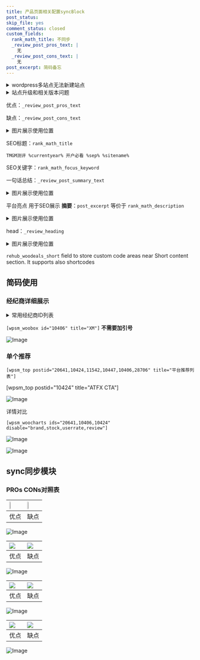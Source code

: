 ```yaml
---
title: 产品页面相关配置syncBlock
post_status: 
skip_file: yes
comment_status: closed
custom_fields:
  rank_math_title: 不同步
  _review_post_pros_text: |
    无
  _review_post_cons_text: |
    无
post_excerpt: 简码备忘
---
```

<details><summary>wordpress多站点无法新建站点</summary>

<li>和报错需要清理cookies一样的原因</li>
<li>wp-config.php里面<code>define( 'SUBDOMAIN_INSTALL', false );//子域名安装</code></li>
<li>新建子站点是用<code>define( 'SUBDOMAIN_INSTALL', true);//子域名安装</code> 完成以后，改成<code>false</code></li>
</details>

<details><summary>站点升级和相关版本问题</summary>

<p>wordpress：5.9.9
woocommerce：7.5.1
出现问题的地方：主题选项里面>><strong>Product layout >>compact style</strong></p>
<p>如何出现没有用过的字段 导致无法保存。先导出配置 然后进行修改，后面再次恢复即可。</p>
<p>出现部分字段无法显示时，需要返回默认布局后，对产品进行保存就好了。</p>
<p></p>
</details>

优点：`_review_post_pros_text`

缺点：`_review_post_cons_text`

<details><summary>图片展示使用位置</summary>

<img src="https://prod-files-secure.s3.us-west-2.amazonaws.com/39ed1227-6d7d-4570-be36-9ccd4a2c4241/f51d3d83-55d4-4bdf-9604-f37ec77ab556/Untitled.png?X-Amz-Algorithm=AWS4-HMAC-SHA256&X-Amz-Content-Sha256=UNSIGNED-PAYLOAD&X-Amz-Credential=ASIAZI2LB4663FX6JHMV%2F20250326%2Fus-west-2%2Fs3%2Faws4_request&X-Amz-Date=20250326T165527Z&X-Amz-Expires=3600&X-Amz-Security-Token=IQoJb3JpZ2luX2VjEMn%2F%2F%2F%2F%2F%2F%2F%2F%2F%2FwEaCXVzLXdlc3QtMiJGMEQCIE%2BqDk%2BZQK1LkmRMK4lt8Dj7LeQnvHhbXjGvBUfa8yP1AiBs7SLIjqpkysZzcVnfHGgb13gAMINWaxL2gN2FCszhrir%2FAwgyEAAaDDYzNzQyMzE4MzgwNSIMJeUPC9Wj%2F5ZToQuTKtwDrNqSSG9rXJ2E9vwhuRPQjrVHnLl4BYEXxjPK1SYUYNBfNIOQpATMCQuqJIrCH9eTo9zs6%2BdquptPgexWTE%2BdeC7Mp%2BHYEsSIHuupsk1jzzdtpaw3id3NNWP27gfElCigppaH2MFzpobyPRx%2BvMQNxXVzZ0gfkLmFOaw96yProrvZpZ4Mm7oUO8VEFElwhgx3rnEhT2ydK2aj7sYg0cm%2BLBnH6oH7gX%2F0xY8qv0XMqcDDfr4DNCfUZUrwXTysjPTFP4ZIEIORQ3edUA4HMm8nzRTyZhIvIUO6yDeB8py5CscRegp6tnTwp4s7%2FK%2Fnb7HWi5Xyaj6gdAFDFBCS%2BvhPHESxlDcknDUkC4ZIugXsJ7h%2FjLZjGzE5t%2Fb4j2JkuwJYbMbtC%2BjwfsKN3xQ6YZvx8vLm8I8kE34xKcP0GvsQcTjebeXzSrRdHtWjo6zYDDNOyBBX39nNxl%2Bq22X7XhMZuHyzNNctdngU7BDKqx8sXW%2BQCoZs2FHZWkH4KXI9lhR2%2BlvjH2YZNgUN00jzG6Nz9ZYaAnCV%2F0QG4lRG4E5FISCEjm5cl8C67ZY7UJTxNkFPshHKO7ymEQm7Gg8LO%2B4bTw1tN9heNh0lf1tIckwlSxAWd4IIE7tBaCtHLo8witaQvwY6pgGJzpN27vTz047tf8N0GTq94ox%2FghJxtsRtBxOk4ftTT1pYZXYbGgtpK9K8YBZFJ8dka%2FqwxTZbLZOXiGK5RgvxQr%2F%2FMTXxwTrI1%2FrCzibCx7J8%2BwwO7jm76Z8slu7nF1mdrHV4mL9HAiTMtvqA1wXSKKDTwyQTjt1yof3dBfyDk3b9r3851UmlJgxJcspCRxc0lmJ36ol4Kv%2FNyNJvxo5qeJYFx7F5&X-Amz-Signature=979d015e5657328d703962c1ab00a05c03be3a9ad5e95c3127da02e67b12ef3b&X-Amz-SignedHeaders=host&x-id=GetObject" alt="Image">
</details>

SEO标题：`rank_math_title`

`TMGM测评 %currentyear% 开户必看 %sep% %sitename%`

SEO关键字：`rank_math_focus_keyword`

一句话总结：`_review_post_summary_text`

<details><summary>图片展示使用位置</summary>

<img src="https://prod-files-secure.s3.us-west-2.amazonaws.com/39ed1227-6d7d-4570-be36-9ccd4a2c4241/4b96a922-296c-4f4e-8630-d1c870cbce01/Untitled.png?X-Amz-Algorithm=AWS4-HMAC-SHA256&X-Amz-Content-Sha256=UNSIGNED-PAYLOAD&X-Amz-Credential=ASIAZI2LB46624SK7RAJ%2F20250326%2Fus-west-2%2Fs3%2Faws4_request&X-Amz-Date=20250326T165528Z&X-Amz-Expires=3600&X-Amz-Security-Token=IQoJb3JpZ2luX2VjEMn%2F%2F%2F%2F%2F%2F%2F%2F%2F%2FwEaCXVzLXdlc3QtMiJHMEUCIQCGjI9kYTK01GUvGdOn8eeDfdxrukTBoamqJ%2FBpr3VykgIgf2oT5QW8EuqYSsiamhBIG0LDlVOHBvGu%2BV4I4xPvJHwq%2FwMIMhAAGgw2Mzc0MjMxODM4MDUiDBRlLN5tQQZU2md%2FBCrcA9NIIfQyf%2FUaLmxHB84MlUQwabWZTckTIlBqcIdlXP6WcbThSqEiq9OgYerepyVz9ak7cmKA2hylciahNfGMqZHHpR8nHyHKiz7Rbj1rlaTAQJvXDLIWjAJFy1U1InyIKZWVZCQ9vD5Dga%2F4iKVei3Yx1wrfnJHyHJazdNgQyWY4UHiE8hbwyXZssPBaCkGd8wPYfKmwJiDaZcqjNjhXXeHzhBszW1ciCpdAqU3L6Y04Mi4taSfTCXVS16kwDlLaUvGc%2BGU7%2B7dyX4%2FS2QfaxrkdKVAJYy6WXhO09N246wOAoaGKgYhLo5KV3vI%2BGXv5zbk9q5HPkacKLYyqS5TIW9R7Ch%2FQmKHB0s644x5mENIXToyefQJQ0uPcBldjQ8m%2F9FhLxt06viFm4KSXg0FQnhKyKWXK3b%2FYobqUnUO9UkZnSn%2BV93YhvK5spdH3wHH997JZGPHs5FExibJqtl7uMgX63LAyHrIfmWBTOAsm3%2F55pxy2oRBSx8fgwtJw5l2tyezFO3K1VuxxQyz6ea3rLyG1%2BlfQhy%2FHYzd%2B3%2FYk6aAkH87GsIIGZNKeJ168Io%2BEQGXGQqL%2BUX%2BIvrjLc%2FOdFU6INL68Fkv%2BJqjX6%2FgQc8r6fEFVBYFvSgQPsUjzMJ%2FWkL8GOqUBkh6qFlkftpNLV4W%2FVWuXv1kDz3hdfDxEFdWqMk8keaHNgxUa3f%2BGHGRPZRjxhuZEd7pOtGku3WX0aSxnTipSYvObYk0Aiq9EkAm1WFrmjKHverYw8gC4%2Be5MF3bcSP4768f9SaK8F1epS%2BbCpIKJZ96zTfog8xcXMkaLywaCZrMhcKS7I%2BW47rjfYAJZNGDC3w3tULbkxo8oxFBr5zR1zZ7iGQ7r&X-Amz-Signature=f6e604d394f749fec53e49140b02be6d94effd30fa1eace2cd956f6f11021430&X-Amz-SignedHeaders=host&x-id=GetObject" alt="Image">
</details>

平台亮点 用于SEO展示 **摘要**：`post_excerpt`  等价于 `rank_math_description`

<details><summary>图片展示使用位置</summary>

<img src="https://prod-files-secure.s3.us-west-2.amazonaws.com/39ed1227-6d7d-4570-be36-9ccd4a2c4241/1ee11f63-b60a-4dfe-a7a7-d58ff23b5d88/Untitled.png?X-Amz-Algorithm=AWS4-HMAC-SHA256&X-Amz-Content-Sha256=UNSIGNED-PAYLOAD&X-Amz-Credential=ASIAZI2LB4663G6OHCWZ%2F20250326%2Fus-west-2%2Fs3%2Faws4_request&X-Amz-Date=20250326T165528Z&X-Amz-Expires=3600&X-Amz-Security-Token=IQoJb3JpZ2luX2VjEMn%2F%2F%2F%2F%2F%2F%2F%2F%2F%2FwEaCXVzLXdlc3QtMiJGMEQCIEGy1BHjNVluhLEAwHnZ3VGX19u%2FOgndnqBuYzls%2F%2FzBAiAeyR8IMURT7vNz3gvMriF7Fo3n5BbUAbFSfD2J79jviCr%2FAwgyEAAaDDYzNzQyMzE4MzgwNSIMfrMrwDF2ZkSOgxZTKtwD8jvIyQBCGNRXyds8DC6pe59Zgy488JPo9GmKXUSvZc0Fu7QpXlki%2BpHvyZrRAjfSynnUDpzys9GvR4auw6rsOGTCjPZ0nbCMjDGw0LnS9iNwrEfMxfbq3Buy9yiV1WROZJu3jKSb4u%2FKs4H57pA2g6umjHTCpZ9q5vZhCMcOTdJw2bYrtzi2hIXaeUQb3%2BImD1582DEqtBI7ep8TdJqkzhsGR3pVfLVtISV4FnY2hVvXaZCZ66KDvTLwS9SifyQEZaF6pyyclKE7CUZm11CdZnMKib8kO%2BTh50ID8okz27Y%2BZT%2BdEIocmmU1kUJDSkCDPmitzlYbLQN8S7rBWa3YLFFNrcr13MCM4zs6jkTAQuWQYroB%2BNtn0rQDniTVpZzJCTj78KdwzL%2F7m6QC5L%2FOVQNIbIv7UantrQOfVZ678s3eu%2FOioSc3gG6wjlHqqv5op159exHBT%2FTdeYwOYu9bS8SZblMeeXgUzg2yYY4%2B1iHeHwCZwhtZqup%2Fh3QFShp29lKsIZSpni2Rao5jFINYlK7CTAn10mD8OQMTd%2FPTB57lhliDnwT%2FrlMgZgt07MVXyFM5ctkxoPCNTX2E9Pj7mDqHpTdYzS34DP34DqSvYdityoK2n9LCKpB5Eqow4daQvwY6pgG5LGKnCIoss1HgcQKfYJGNA6zwciBBjS1SOoaFzPAONBBgSznV318Yku7E7wOmqGKjnhaBeZrYph2W5G98dCPwEJIkrvx8Ow7HKA2avD59hYeNbIlTKNmce0oQ2RL7XEJZvQCSNj5Tjx1OV05SPz6pxKMeShUS1n8%2BNZfRJtCAev7IPc9h%2Bl5vI%2FZx4%2Fe%2B2NcWj9vuaFS%2FlbiDpl4ezxC0Rb6QLKWo&X-Amz-Signature=d26e58be51e476841bb15fa589f6f9d79d40a8c637ef8d6a7e37bea9c76d5c26&X-Amz-SignedHeaders=host&x-id=GetObject" alt="Image">
<img src="https://prod-files-secure.s3.us-west-2.amazonaws.com/39ed1227-6d7d-4570-be36-9ccd4a2c4241/ad4118b5-78d8-4fbe-801e-3b29b5d99c01/Untitled.png?X-Amz-Algorithm=AWS4-HMAC-SHA256&X-Amz-Content-Sha256=UNSIGNED-PAYLOAD&X-Amz-Credential=ASIAZI2LB4663G6OHCWZ%2F20250326%2Fus-west-2%2Fs3%2Faws4_request&X-Amz-Date=20250326T165528Z&X-Amz-Expires=3600&X-Amz-Security-Token=IQoJb3JpZ2luX2VjEMn%2F%2F%2F%2F%2F%2F%2F%2F%2F%2FwEaCXVzLXdlc3QtMiJGMEQCIEGy1BHjNVluhLEAwHnZ3VGX19u%2FOgndnqBuYzls%2F%2FzBAiAeyR8IMURT7vNz3gvMriF7Fo3n5BbUAbFSfD2J79jviCr%2FAwgyEAAaDDYzNzQyMzE4MzgwNSIMfrMrwDF2ZkSOgxZTKtwD8jvIyQBCGNRXyds8DC6pe59Zgy488JPo9GmKXUSvZc0Fu7QpXlki%2BpHvyZrRAjfSynnUDpzys9GvR4auw6rsOGTCjPZ0nbCMjDGw0LnS9iNwrEfMxfbq3Buy9yiV1WROZJu3jKSb4u%2FKs4H57pA2g6umjHTCpZ9q5vZhCMcOTdJw2bYrtzi2hIXaeUQb3%2BImD1582DEqtBI7ep8TdJqkzhsGR3pVfLVtISV4FnY2hVvXaZCZ66KDvTLwS9SifyQEZaF6pyyclKE7CUZm11CdZnMKib8kO%2BTh50ID8okz27Y%2BZT%2BdEIocmmU1kUJDSkCDPmitzlYbLQN8S7rBWa3YLFFNrcr13MCM4zs6jkTAQuWQYroB%2BNtn0rQDniTVpZzJCTj78KdwzL%2F7m6QC5L%2FOVQNIbIv7UantrQOfVZ678s3eu%2FOioSc3gG6wjlHqqv5op159exHBT%2FTdeYwOYu9bS8SZblMeeXgUzg2yYY4%2B1iHeHwCZwhtZqup%2Fh3QFShp29lKsIZSpni2Rao5jFINYlK7CTAn10mD8OQMTd%2FPTB57lhliDnwT%2FrlMgZgt07MVXyFM5ctkxoPCNTX2E9Pj7mDqHpTdYzS34DP34DqSvYdityoK2n9LCKpB5Eqow4daQvwY6pgG5LGKnCIoss1HgcQKfYJGNA6zwciBBjS1SOoaFzPAONBBgSznV318Yku7E7wOmqGKjnhaBeZrYph2W5G98dCPwEJIkrvx8Ow7HKA2avD59hYeNbIlTKNmce0oQ2RL7XEJZvQCSNj5Tjx1OV05SPz6pxKMeShUS1n8%2BNZfRJtCAev7IPc9h%2Bl5vI%2FZx4%2Fe%2B2NcWj9vuaFS%2FlbiDpl4ezxC0Rb6QLKWo&X-Amz-Signature=af3a2853de7391874e0d5fb73e31ba41723274758512f8460687ae85b9d5d38c&X-Amz-SignedHeaders=host&x-id=GetObject" alt="Image">
<img src="https://prod-files-secure.s3.us-west-2.amazonaws.com/39ed1227-6d7d-4570-be36-9ccd4a2c4241/a38cf7c9-a79c-4b64-9e94-13589fe0758b/Untitled.png?X-Amz-Algorithm=AWS4-HMAC-SHA256&X-Amz-Content-Sha256=UNSIGNED-PAYLOAD&X-Amz-Credential=ASIAZI2LB4663G6OHCWZ%2F20250326%2Fus-west-2%2Fs3%2Faws4_request&X-Amz-Date=20250326T165528Z&X-Amz-Expires=3600&X-Amz-Security-Token=IQoJb3JpZ2luX2VjEMn%2F%2F%2F%2F%2F%2F%2F%2F%2F%2FwEaCXVzLXdlc3QtMiJGMEQCIEGy1BHjNVluhLEAwHnZ3VGX19u%2FOgndnqBuYzls%2F%2FzBAiAeyR8IMURT7vNz3gvMriF7Fo3n5BbUAbFSfD2J79jviCr%2FAwgyEAAaDDYzNzQyMzE4MzgwNSIMfrMrwDF2ZkSOgxZTKtwD8jvIyQBCGNRXyds8DC6pe59Zgy488JPo9GmKXUSvZc0Fu7QpXlki%2BpHvyZrRAjfSynnUDpzys9GvR4auw6rsOGTCjPZ0nbCMjDGw0LnS9iNwrEfMxfbq3Buy9yiV1WROZJu3jKSb4u%2FKs4H57pA2g6umjHTCpZ9q5vZhCMcOTdJw2bYrtzi2hIXaeUQb3%2BImD1582DEqtBI7ep8TdJqkzhsGR3pVfLVtISV4FnY2hVvXaZCZ66KDvTLwS9SifyQEZaF6pyyclKE7CUZm11CdZnMKib8kO%2BTh50ID8okz27Y%2BZT%2BdEIocmmU1kUJDSkCDPmitzlYbLQN8S7rBWa3YLFFNrcr13MCM4zs6jkTAQuWQYroB%2BNtn0rQDniTVpZzJCTj78KdwzL%2F7m6QC5L%2FOVQNIbIv7UantrQOfVZ678s3eu%2FOioSc3gG6wjlHqqv5op159exHBT%2FTdeYwOYu9bS8SZblMeeXgUzg2yYY4%2B1iHeHwCZwhtZqup%2Fh3QFShp29lKsIZSpni2Rao5jFINYlK7CTAn10mD8OQMTd%2FPTB57lhliDnwT%2FrlMgZgt07MVXyFM5ctkxoPCNTX2E9Pj7mDqHpTdYzS34DP34DqSvYdityoK2n9LCKpB5Eqow4daQvwY6pgG5LGKnCIoss1HgcQKfYJGNA6zwciBBjS1SOoaFzPAONBBgSznV318Yku7E7wOmqGKjnhaBeZrYph2W5G98dCPwEJIkrvx8Ow7HKA2avD59hYeNbIlTKNmce0oQ2RL7XEJZvQCSNj5Tjx1OV05SPz6pxKMeShUS1n8%2BNZfRJtCAev7IPc9h%2Bl5vI%2FZx4%2Fe%2B2NcWj9vuaFS%2FlbiDpl4ezxC0Rb6QLKWo&X-Amz-Signature=949bd54d7ae424596710b85beb8d9c97d569181e34bd24597873edfdb41390c5&X-Amz-SignedHeaders=host&x-id=GetObject" alt="Image">
<img src="https://prod-files-secure.s3.us-west-2.amazonaws.com/39ed1227-6d7d-4570-be36-9ccd4a2c4241/7da6fc1e-d2ac-42ae-8c75-cb5749aa18f6/Untitled.png?X-Amz-Algorithm=AWS4-HMAC-SHA256&X-Amz-Content-Sha256=UNSIGNED-PAYLOAD&X-Amz-Credential=ASIAZI2LB4663G6OHCWZ%2F20250326%2Fus-west-2%2Fs3%2Faws4_request&X-Amz-Date=20250326T165528Z&X-Amz-Expires=3600&X-Amz-Security-Token=IQoJb3JpZ2luX2VjEMn%2F%2F%2F%2F%2F%2F%2F%2F%2F%2FwEaCXVzLXdlc3QtMiJGMEQCIEGy1BHjNVluhLEAwHnZ3VGX19u%2FOgndnqBuYzls%2F%2FzBAiAeyR8IMURT7vNz3gvMriF7Fo3n5BbUAbFSfD2J79jviCr%2FAwgyEAAaDDYzNzQyMzE4MzgwNSIMfrMrwDF2ZkSOgxZTKtwD8jvIyQBCGNRXyds8DC6pe59Zgy488JPo9GmKXUSvZc0Fu7QpXlki%2BpHvyZrRAjfSynnUDpzys9GvR4auw6rsOGTCjPZ0nbCMjDGw0LnS9iNwrEfMxfbq3Buy9yiV1WROZJu3jKSb4u%2FKs4H57pA2g6umjHTCpZ9q5vZhCMcOTdJw2bYrtzi2hIXaeUQb3%2BImD1582DEqtBI7ep8TdJqkzhsGR3pVfLVtISV4FnY2hVvXaZCZ66KDvTLwS9SifyQEZaF6pyyclKE7CUZm11CdZnMKib8kO%2BTh50ID8okz27Y%2BZT%2BdEIocmmU1kUJDSkCDPmitzlYbLQN8S7rBWa3YLFFNrcr13MCM4zs6jkTAQuWQYroB%2BNtn0rQDniTVpZzJCTj78KdwzL%2F7m6QC5L%2FOVQNIbIv7UantrQOfVZ678s3eu%2FOioSc3gG6wjlHqqv5op159exHBT%2FTdeYwOYu9bS8SZblMeeXgUzg2yYY4%2B1iHeHwCZwhtZqup%2Fh3QFShp29lKsIZSpni2Rao5jFINYlK7CTAn10mD8OQMTd%2FPTB57lhliDnwT%2FrlMgZgt07MVXyFM5ctkxoPCNTX2E9Pj7mDqHpTdYzS34DP34DqSvYdityoK2n9LCKpB5Eqow4daQvwY6pgG5LGKnCIoss1HgcQKfYJGNA6zwciBBjS1SOoaFzPAONBBgSznV318Yku7E7wOmqGKjnhaBeZrYph2W5G98dCPwEJIkrvx8Ow7HKA2avD59hYeNbIlTKNmce0oQ2RL7XEJZvQCSNj5Tjx1OV05SPz6pxKMeShUS1n8%2BNZfRJtCAev7IPc9h%2Bl5vI%2FZx4%2Fe%2B2NcWj9vuaFS%2FlbiDpl4ezxC0Rb6QLKWo&X-Amz-Signature=d9d1034a86a1df6bd3539927d9ba7994344acbae5be742fec72cef1b4fbb87ae&X-Amz-SignedHeaders=host&x-id=GetObject" alt="Image">
<img src="https://prod-files-secure.s3.us-west-2.amazonaws.com/39ed1227-6d7d-4570-be36-9ccd4a2c4241/7e97f40a-eaee-47f5-b2f9-475f96808fa7/Untitled.png?X-Amz-Algorithm=AWS4-HMAC-SHA256&X-Amz-Content-Sha256=UNSIGNED-PAYLOAD&X-Amz-Credential=ASIAZI2LB4663G6OHCWZ%2F20250326%2Fus-west-2%2Fs3%2Faws4_request&X-Amz-Date=20250326T165528Z&X-Amz-Expires=3600&X-Amz-Security-Token=IQoJb3JpZ2luX2VjEMn%2F%2F%2F%2F%2F%2F%2F%2F%2F%2FwEaCXVzLXdlc3QtMiJGMEQCIEGy1BHjNVluhLEAwHnZ3VGX19u%2FOgndnqBuYzls%2F%2FzBAiAeyR8IMURT7vNz3gvMriF7Fo3n5BbUAbFSfD2J79jviCr%2FAwgyEAAaDDYzNzQyMzE4MzgwNSIMfrMrwDF2ZkSOgxZTKtwD8jvIyQBCGNRXyds8DC6pe59Zgy488JPo9GmKXUSvZc0Fu7QpXlki%2BpHvyZrRAjfSynnUDpzys9GvR4auw6rsOGTCjPZ0nbCMjDGw0LnS9iNwrEfMxfbq3Buy9yiV1WROZJu3jKSb4u%2FKs4H57pA2g6umjHTCpZ9q5vZhCMcOTdJw2bYrtzi2hIXaeUQb3%2BImD1582DEqtBI7ep8TdJqkzhsGR3pVfLVtISV4FnY2hVvXaZCZ66KDvTLwS9SifyQEZaF6pyyclKE7CUZm11CdZnMKib8kO%2BTh50ID8okz27Y%2BZT%2BdEIocmmU1kUJDSkCDPmitzlYbLQN8S7rBWa3YLFFNrcr13MCM4zs6jkTAQuWQYroB%2BNtn0rQDniTVpZzJCTj78KdwzL%2F7m6QC5L%2FOVQNIbIv7UantrQOfVZ678s3eu%2FOioSc3gG6wjlHqqv5op159exHBT%2FTdeYwOYu9bS8SZblMeeXgUzg2yYY4%2B1iHeHwCZwhtZqup%2Fh3QFShp29lKsIZSpni2Rao5jFINYlK7CTAn10mD8OQMTd%2FPTB57lhliDnwT%2FrlMgZgt07MVXyFM5ctkxoPCNTX2E9Pj7mDqHpTdYzS34DP34DqSvYdityoK2n9LCKpB5Eqow4daQvwY6pgG5LGKnCIoss1HgcQKfYJGNA6zwciBBjS1SOoaFzPAONBBgSznV318Yku7E7wOmqGKjnhaBeZrYph2W5G98dCPwEJIkrvx8Ow7HKA2avD59hYeNbIlTKNmce0oQ2RL7XEJZvQCSNj5Tjx1OV05SPz6pxKMeShUS1n8%2BNZfRJtCAev7IPc9h%2Bl5vI%2FZx4%2Fe%2B2NcWj9vuaFS%2FlbiDpl4ezxC0Rb6QLKWo&X-Amz-Signature=2e87801d8fed63f6ae0101293586423f7eff9815b256f1267ede3d7adbd5d7ef&X-Amz-SignedHeaders=host&x-id=GetObject" alt="Image">
</details>

head：`_review_heading`

<details><summary>图片展示使用位置</summary>

<img src="https://prod-files-secure.s3.us-west-2.amazonaws.com/39ed1227-6d7d-4570-be36-9ccd4a2c4241/3a4650ad-9887-415c-889a-edd51fa54f27/Untitled.png?X-Amz-Algorithm=AWS4-HMAC-SHA256&X-Amz-Content-Sha256=UNSIGNED-PAYLOAD&X-Amz-Credential=ASIAZI2LB466WV3MEN5G%2F20250326%2Fus-west-2%2Fs3%2Faws4_request&X-Amz-Date=20250326T165528Z&X-Amz-Expires=3600&X-Amz-Security-Token=IQoJb3JpZ2luX2VjEMn%2F%2F%2F%2F%2F%2F%2F%2F%2F%2FwEaCXVzLXdlc3QtMiJGMEQCIH5Zgyfjevn4Z%2BqlnM4w0WQ2ENSi6xNNI3AL%2BLemvoh2AiAv8GpPpJiurI%2B3K5PmZxWx%2F3GEv5KCFmMwoXRQgH1r2ir%2FAwgyEAAaDDYzNzQyMzE4MzgwNSIMn7F7UuTA9yrtxnN6KtwD9TqBWnZpZrmkt0PpC%2B2xzlEW5B%2FpGp8%2FUoRMgrvT%2BuLQiOQlcOm8ttpDa5dC0j6R3crmvBKVWtlAPvrjXQ0SJYLK8BcvUENeoYDBwsFrmzm26JwvEZrQwqKxwLK78P95fz5exJRYiOx8Gm1lvQHl8jo7bqmVpXbYUqdi7szuZB76lFqFCCw2X7WWpSXE67W4qkQEgukvV0SUzz3ALvJSOU%2FgXMReXwIs658t5%2FrT6WKvAaK%2BPT9fWUEgXkXbFpeizgpw9ksgpHE3U2a0T0Ev5SK9RiBepL9CrQz1Vg4sjTP6JjWRMqlzyalVhmNJ9JOfEsvASerZ4kXlD61tqILVyrlKhC6yOZTYoH0de8SEeg4cQbZnZbq6sDBzgxYcF13TeJXzezVtuXFh4T%2BryPu2dsuXAyH1%2BHtPTIM4ufcB2SvLZRkseF3AhyvKr6vTpta6JQJuOOhSaVx9BwJSJ72z7pqE8e%2B%2B%2BG2zjTJmR44meWMpVz0j9GTuGX3oCXy7TwcopjwM1q7ZRRGBAFSrEU%2BJnQNqtDbt7TjJmMOkA6n0A8dqOZw2ORbjeF1x558WlQsJSHwWc0TINlQFb0suu7wJvvqjN1QIKuSiA57tB02hc%2B%2Fj8dcdRXl9gVBuaYcwjNaQvwY6pgGM6yxjCYPnJgPzl5tjo5PfKmO%2BRCfU%2Bd%2FyoOAws3JrWqV%2B1Vb3PjnYgY%2BluQPvf7C5Ae%2FF42sGQ7T7H794j%2FrOl%2FPk8GDQNjlQ8bsvIxuodLePG5ts%2F04JzSSf%2FiLVpfUphIxRmhQW1dZbDcAfUSQEG0Vn7QegsZqs2hkugA9vMtxOp%2B4AL7M3pEBLXxdPtbE3CtR7qUpz4bRH5x7ohfiLG4botL9w&X-Amz-Signature=d483bb34fd297951a2f646d4fcba607777a3ca9f06d622a88ae73d529fa0119a&X-Amz-SignedHeaders=host&x-id=GetObject" alt="Image">
</details>

`rehub_woodeals_short`	field to store custom code areas near Short content section. It supports also shortcodes



## 简码使用

### 经纪商详细展示

<details><summary>常用经纪商ID列表</summary>

<pre><code class="php">嘉盛 ===> 20641  [wpsm_woobox id="20641" title="嘉盛"]
易信easymarkets ===> 11542  [wpsm_woobox id="11542" title="易信easymarkets"]
ATFX外汇 ===> 10424  [wpsm_woobox id="10424" title="ATFX"]
XM ===> 10406  [wpsm_woobox id="10406" title="XM"]
TMGM ===> 29622  [wpsm_woobox id="29622" title="TMGM"]
HYCM ===> 10447  [wpsm_woobox id="10447" title="HYCM"]
fpmarkets澳福外汇 ===> 20639  [wpsm_woobox id="20639" title="fpmarkets澳福外汇"]</code></pre>
</details>

`[wpsm_woobox id="10406" title="XM"]` **不需要加引号**

![Image](https://prod-files-secure.s3.us-west-2.amazonaws.com/39ed1227-6d7d-4570-be36-9ccd4a2c4241/4f898f9d-0fa7-4e43-acd3-ac6bc7be575a/Untitled.png?X-Amz-Algorithm=AWS4-HMAC-SHA256&X-Amz-Content-Sha256=UNSIGNED-PAYLOAD&X-Amz-Credential=ASIAZI2LB466S3O3JD76%2F20250326%2Fus-west-2%2Fs3%2Faws4_request&X-Amz-Date=20250326T165526Z&X-Amz-Expires=3600&X-Amz-Security-Token=IQoJb3JpZ2luX2VjEMn%2F%2F%2F%2F%2F%2F%2F%2F%2F%2FwEaCXVzLXdlc3QtMiJHMEUCIQDWOBZjYds1TT7y336dWE90df2owsbhYwRuxPBGK18CpgIgBLFU7ikpGwhJXkNBU4D5Ss4yCPbfqrcYNKIWgqwqmQIq%2FwMIMhAAGgw2Mzc0MjMxODM4MDUiDAgwA233XyiPrI6vfyrcA40mJdYKEZpt8q5VNwZNqgJREj9ajy3dIxoIULjFRQx26G5OsB9%2BA4UhwWfnkEcZVQ2FAH0mXCsK6yCjHvjUy6%2BTHka0zNUeszUk%2Bzrl48rZ6Qy%2FUoNDAVrDAQ%2BuK0rMdpU%2BItW6k94t7v4eUT0prq4Pi2v2%2B%2FVcx1ca2WlgW81rMo%2BkaEywk932Bze1PHmlmgDGT%2BwtcNbc9HoW3m8bf9cAH9us5DI2QpIDQJy574exc%2FKExW%2B5%2FjhL%2FMyVFMBBSOh4NvyqUGBMUbS4QO3eLjdsAxiD0%2Fpwvb2Qx0DdsKTK3Y9zTzzYoNdySeo5kenNHToyOdmiE52GAx6Sz%2BaHrNYjvWH5pt%2B4lAgShBd9GeksXLfzrQ37w5lb7UwVytIhitcLMOcaklzRn6%2FgszbM6Vz%2B2TpLQcNM%2Fnu8xx8EkvdhfkKmq1%2FPSdxzVofUt34POOSZxQicVQN3epd2pOI2Zr%2FhNO3lBmT7npHT31bRKVTNPcy4oqOoZvTXOtYakVJ9%2BZsTWFDBoDRCj%2BaZMI6sGuM9p%2FS1Dkp3Qma2Qkx6gVrTeYlQnlayXadDRvYboOTAt%2BG4jvSwOazjQ5wKXjWvKFg1TWKw7YETA6bUTWjtA7pSU91jT8UTuAbYYYVwMILWkL8GOqUBqa5R5Q6Z63gEPBNyuoYRsbdqfYdu%2BS8wAaIbmAqX62nF1w7bSyAZWMEWYzMmif8TwXGtS%2FCY13o%2B7J%2BdOJlyaayXiven2iDsnQCN%2FbTmjFJW2ytBc3ZimqSTjJINrUXPEt5YBuFq2bW8ch8hnfOo7GHXvsvzRkaCGMBRpG1C9WOOI3RFDc6VU1iXq1rq8nVEWOgGF0zrt%2F6yGrXBfKxT3%2FrhmmtI&X-Amz-Signature=bfae1856bee7a785ebbad08d2839731af17221ed89412cab1b94bfc44b0f0416&X-Amz-SignedHeaders=host&x-id=GetObject)

### 单个推荐
`[wpsm_top postid="20641,10424,11542,10447,10406,28706" title="平台推荐列表"]`

[wpsm_top postid="10424" title="ATFX CTA"]

![Image](https://prod-files-secure.s3.us-west-2.amazonaws.com/39ed1227-6d7d-4570-be36-9ccd4a2c4241/5ac620dc-51a8-48b6-b55d-91f47299193c/Untitled.png?X-Amz-Algorithm=AWS4-HMAC-SHA256&X-Amz-Content-Sha256=UNSIGNED-PAYLOAD&X-Amz-Credential=ASIAZI2LB466S3O3JD76%2F20250326%2Fus-west-2%2Fs3%2Faws4_request&X-Amz-Date=20250326T165526Z&X-Amz-Expires=3600&X-Amz-Security-Token=IQoJb3JpZ2luX2VjEMn%2F%2F%2F%2F%2F%2F%2F%2F%2F%2FwEaCXVzLXdlc3QtMiJHMEUCIQDWOBZjYds1TT7y336dWE90df2owsbhYwRuxPBGK18CpgIgBLFU7ikpGwhJXkNBU4D5Ss4yCPbfqrcYNKIWgqwqmQIq%2FwMIMhAAGgw2Mzc0MjMxODM4MDUiDAgwA233XyiPrI6vfyrcA40mJdYKEZpt8q5VNwZNqgJREj9ajy3dIxoIULjFRQx26G5OsB9%2BA4UhwWfnkEcZVQ2FAH0mXCsK6yCjHvjUy6%2BTHka0zNUeszUk%2Bzrl48rZ6Qy%2FUoNDAVrDAQ%2BuK0rMdpU%2BItW6k94t7v4eUT0prq4Pi2v2%2B%2FVcx1ca2WlgW81rMo%2BkaEywk932Bze1PHmlmgDGT%2BwtcNbc9HoW3m8bf9cAH9us5DI2QpIDQJy574exc%2FKExW%2B5%2FjhL%2FMyVFMBBSOh4NvyqUGBMUbS4QO3eLjdsAxiD0%2Fpwvb2Qx0DdsKTK3Y9zTzzYoNdySeo5kenNHToyOdmiE52GAx6Sz%2BaHrNYjvWH5pt%2B4lAgShBd9GeksXLfzrQ37w5lb7UwVytIhitcLMOcaklzRn6%2FgszbM6Vz%2B2TpLQcNM%2Fnu8xx8EkvdhfkKmq1%2FPSdxzVofUt34POOSZxQicVQN3epd2pOI2Zr%2FhNO3lBmT7npHT31bRKVTNPcy4oqOoZvTXOtYakVJ9%2BZsTWFDBoDRCj%2BaZMI6sGuM9p%2FS1Dkp3Qma2Qkx6gVrTeYlQnlayXadDRvYboOTAt%2BG4jvSwOazjQ5wKXjWvKFg1TWKw7YETA6bUTWjtA7pSU91jT8UTuAbYYYVwMILWkL8GOqUBqa5R5Q6Z63gEPBNyuoYRsbdqfYdu%2BS8wAaIbmAqX62nF1w7bSyAZWMEWYzMmif8TwXGtS%2FCY13o%2B7J%2BdOJlyaayXiven2iDsnQCN%2FbTmjFJW2ytBc3ZimqSTjJINrUXPEt5YBuFq2bW8ch8hnfOo7GHXvsvzRkaCGMBRpG1C9WOOI3RFDc6VU1iXq1rq8nVEWOgGF0zrt%2F6yGrXBfKxT3%2FrhmmtI&X-Amz-Signature=5609abe41866a654826b8a7cd52c2d8e1fcb12b3ebdc3bed1ff1916692a35c73&X-Amz-SignedHeaders=host&x-id=GetObject)

详情对比

`[wpsm_woocharts ids="20641,10406,10424" disable="brand,stock,userrate,review"]`

![Image](https://prod-files-secure.s3.us-west-2.amazonaws.com/39ed1227-6d7d-4570-be36-9ccd4a2c4241/bf3ba45f-b9f3-4295-8aef-b4a495fd25f4/Untitled.png?X-Amz-Algorithm=AWS4-HMAC-SHA256&X-Amz-Content-Sha256=UNSIGNED-PAYLOAD&X-Amz-Credential=ASIAZI2LB466S3O3JD76%2F20250326%2Fus-west-2%2Fs3%2Faws4_request&X-Amz-Date=20250326T165526Z&X-Amz-Expires=3600&X-Amz-Security-Token=IQoJb3JpZ2luX2VjEMn%2F%2F%2F%2F%2F%2F%2F%2F%2F%2FwEaCXVzLXdlc3QtMiJHMEUCIQDWOBZjYds1TT7y336dWE90df2owsbhYwRuxPBGK18CpgIgBLFU7ikpGwhJXkNBU4D5Ss4yCPbfqrcYNKIWgqwqmQIq%2FwMIMhAAGgw2Mzc0MjMxODM4MDUiDAgwA233XyiPrI6vfyrcA40mJdYKEZpt8q5VNwZNqgJREj9ajy3dIxoIULjFRQx26G5OsB9%2BA4UhwWfnkEcZVQ2FAH0mXCsK6yCjHvjUy6%2BTHka0zNUeszUk%2Bzrl48rZ6Qy%2FUoNDAVrDAQ%2BuK0rMdpU%2BItW6k94t7v4eUT0prq4Pi2v2%2B%2FVcx1ca2WlgW81rMo%2BkaEywk932Bze1PHmlmgDGT%2BwtcNbc9HoW3m8bf9cAH9us5DI2QpIDQJy574exc%2FKExW%2B5%2FjhL%2FMyVFMBBSOh4NvyqUGBMUbS4QO3eLjdsAxiD0%2Fpwvb2Qx0DdsKTK3Y9zTzzYoNdySeo5kenNHToyOdmiE52GAx6Sz%2BaHrNYjvWH5pt%2B4lAgShBd9GeksXLfzrQ37w5lb7UwVytIhitcLMOcaklzRn6%2FgszbM6Vz%2B2TpLQcNM%2Fnu8xx8EkvdhfkKmq1%2FPSdxzVofUt34POOSZxQicVQN3epd2pOI2Zr%2FhNO3lBmT7npHT31bRKVTNPcy4oqOoZvTXOtYakVJ9%2BZsTWFDBoDRCj%2BaZMI6sGuM9p%2FS1Dkp3Qma2Qkx6gVrTeYlQnlayXadDRvYboOTAt%2BG4jvSwOazjQ5wKXjWvKFg1TWKw7YETA6bUTWjtA7pSU91jT8UTuAbYYYVwMILWkL8GOqUBqa5R5Q6Z63gEPBNyuoYRsbdqfYdu%2BS8wAaIbmAqX62nF1w7bSyAZWMEWYzMmif8TwXGtS%2FCY13o%2B7J%2BdOJlyaayXiven2iDsnQCN%2FbTmjFJW2ytBc3ZimqSTjJINrUXPEt5YBuFq2bW8ch8hnfOo7GHXvsvzRkaCGMBRpG1C9WOOI3RFDc6VU1iXq1rq8nVEWOgGF0zrt%2F6yGrXBfKxT3%2FrhmmtI&X-Amz-Signature=59664fc946d69948f990c19fd5f1aea6fc1601020a2cc3c5bacefe864f082e8c&X-Amz-SignedHeaders=host&x-id=GetObject)

![Image](https://prod-files-secure.s3.us-west-2.amazonaws.com/39ed1227-6d7d-4570-be36-9ccd4a2c4241/30bc56ef-f383-4b48-9768-2ebc9e436ec0/Untitled.png?X-Amz-Algorithm=AWS4-HMAC-SHA256&X-Amz-Content-Sha256=UNSIGNED-PAYLOAD&X-Amz-Credential=ASIAZI2LB466S3O3JD76%2F20250326%2Fus-west-2%2Fs3%2Faws4_request&X-Amz-Date=20250326T165526Z&X-Amz-Expires=3600&X-Amz-Security-Token=IQoJb3JpZ2luX2VjEMn%2F%2F%2F%2F%2F%2F%2F%2F%2F%2FwEaCXVzLXdlc3QtMiJHMEUCIQDWOBZjYds1TT7y336dWE90df2owsbhYwRuxPBGK18CpgIgBLFU7ikpGwhJXkNBU4D5Ss4yCPbfqrcYNKIWgqwqmQIq%2FwMIMhAAGgw2Mzc0MjMxODM4MDUiDAgwA233XyiPrI6vfyrcA40mJdYKEZpt8q5VNwZNqgJREj9ajy3dIxoIULjFRQx26G5OsB9%2BA4UhwWfnkEcZVQ2FAH0mXCsK6yCjHvjUy6%2BTHka0zNUeszUk%2Bzrl48rZ6Qy%2FUoNDAVrDAQ%2BuK0rMdpU%2BItW6k94t7v4eUT0prq4Pi2v2%2B%2FVcx1ca2WlgW81rMo%2BkaEywk932Bze1PHmlmgDGT%2BwtcNbc9HoW3m8bf9cAH9us5DI2QpIDQJy574exc%2FKExW%2B5%2FjhL%2FMyVFMBBSOh4NvyqUGBMUbS4QO3eLjdsAxiD0%2Fpwvb2Qx0DdsKTK3Y9zTzzYoNdySeo5kenNHToyOdmiE52GAx6Sz%2BaHrNYjvWH5pt%2B4lAgShBd9GeksXLfzrQ37w5lb7UwVytIhitcLMOcaklzRn6%2FgszbM6Vz%2B2TpLQcNM%2Fnu8xx8EkvdhfkKmq1%2FPSdxzVofUt34POOSZxQicVQN3epd2pOI2Zr%2FhNO3lBmT7npHT31bRKVTNPcy4oqOoZvTXOtYakVJ9%2BZsTWFDBoDRCj%2BaZMI6sGuM9p%2FS1Dkp3Qma2Qkx6gVrTeYlQnlayXadDRvYboOTAt%2BG4jvSwOazjQ5wKXjWvKFg1TWKw7YETA6bUTWjtA7pSU91jT8UTuAbYYYVwMILWkL8GOqUBqa5R5Q6Z63gEPBNyuoYRsbdqfYdu%2BS8wAaIbmAqX62nF1w7bSyAZWMEWYzMmif8TwXGtS%2FCY13o%2B7J%2BdOJlyaayXiven2iDsnQCN%2FbTmjFJW2ytBc3ZimqSTjJINrUXPEt5YBuFq2bW8ch8hnfOo7GHXvsvzRkaCGMBRpG1C9WOOI3RFDc6VU1iXq1rq8nVEWOgGF0zrt%2F6yGrXBfKxT3%2FrhmmtI&X-Amz-Signature=8d348ec3baac3c8ac70ae3cc5dff2fca945b03e92a2cfa34c7138e4333402fad&X-Amz-SignedHeaders=host&x-id=GetObject)

## sync同步模块

### PROs CONs对照表

| <img src="https://cdn.ifttt.fun/gh/jarlin8/OSS@main/icons/customize/pros.svg" height="auto" width="37.3%"> | <img src="https://cdn.ifttt.fun/gh/jarlin8/OSS@main/icons/customize/cons.svg" height="auto" width="28.8%"> |
| :--- | :--- |
| 优点 | 缺点 |

![Image](https://prod-files-secure.s3.us-west-2.amazonaws.com/39ed1227-6d7d-4570-be36-9ccd4a2c4241/8742b755-dfb5-4004-9a5f-d6e561664bd8/Untitled.png?X-Amz-Algorithm=AWS4-HMAC-SHA256&X-Amz-Content-Sha256=UNSIGNED-PAYLOAD&X-Amz-Credential=ASIAZI2LB466S3O3JD76%2F20250326%2Fus-west-2%2Fs3%2Faws4_request&X-Amz-Date=20250326T165526Z&X-Amz-Expires=3600&X-Amz-Security-Token=IQoJb3JpZ2luX2VjEMn%2F%2F%2F%2F%2F%2F%2F%2F%2F%2FwEaCXVzLXdlc3QtMiJHMEUCIQDWOBZjYds1TT7y336dWE90df2owsbhYwRuxPBGK18CpgIgBLFU7ikpGwhJXkNBU4D5Ss4yCPbfqrcYNKIWgqwqmQIq%2FwMIMhAAGgw2Mzc0MjMxODM4MDUiDAgwA233XyiPrI6vfyrcA40mJdYKEZpt8q5VNwZNqgJREj9ajy3dIxoIULjFRQx26G5OsB9%2BA4UhwWfnkEcZVQ2FAH0mXCsK6yCjHvjUy6%2BTHka0zNUeszUk%2Bzrl48rZ6Qy%2FUoNDAVrDAQ%2BuK0rMdpU%2BItW6k94t7v4eUT0prq4Pi2v2%2B%2FVcx1ca2WlgW81rMo%2BkaEywk932Bze1PHmlmgDGT%2BwtcNbc9HoW3m8bf9cAH9us5DI2QpIDQJy574exc%2FKExW%2B5%2FjhL%2FMyVFMBBSOh4NvyqUGBMUbS4QO3eLjdsAxiD0%2Fpwvb2Qx0DdsKTK3Y9zTzzYoNdySeo5kenNHToyOdmiE52GAx6Sz%2BaHrNYjvWH5pt%2B4lAgShBd9GeksXLfzrQ37w5lb7UwVytIhitcLMOcaklzRn6%2FgszbM6Vz%2B2TpLQcNM%2Fnu8xx8EkvdhfkKmq1%2FPSdxzVofUt34POOSZxQicVQN3epd2pOI2Zr%2FhNO3lBmT7npHT31bRKVTNPcy4oqOoZvTXOtYakVJ9%2BZsTWFDBoDRCj%2BaZMI6sGuM9p%2FS1Dkp3Qma2Qkx6gVrTeYlQnlayXadDRvYboOTAt%2BG4jvSwOazjQ5wKXjWvKFg1TWKw7YETA6bUTWjtA7pSU91jT8UTuAbYYYVwMILWkL8GOqUBqa5R5Q6Z63gEPBNyuoYRsbdqfYdu%2BS8wAaIbmAqX62nF1w7bSyAZWMEWYzMmif8TwXGtS%2FCY13o%2B7J%2BdOJlyaayXiven2iDsnQCN%2FbTmjFJW2ytBc3ZimqSTjJINrUXPEt5YBuFq2bW8ch8hnfOo7GHXvsvzRkaCGMBRpG1C9WOOI3RFDc6VU1iXq1rq8nVEWOgGF0zrt%2F6yGrXBfKxT3%2FrhmmtI&X-Amz-Signature=6de5e0e393791d1aa15e5047738b37f36f586df362945d28630f100a219d689d&X-Amz-SignedHeaders=host&x-id=GetObject)

| <img src="https://cdn.ifttt.fun/gh/jarlin8/OSS@main/icons/customize/pros1.svg" height="auto"> | <img src="https://cdn.ifttt.fun/gh/jarlin8/OSS@main/icons/customize/cons1.svg" height="auto"> |
| :--- | :--- |
| 优点 | 缺点 |

![Image](https://prod-files-secure.s3.us-west-2.amazonaws.com/39ed1227-6d7d-4570-be36-9ccd4a2c4241/806358f8-c9c4-4e17-bb35-c6c76a5397a5/Untitled.png?X-Amz-Algorithm=AWS4-HMAC-SHA256&X-Amz-Content-Sha256=UNSIGNED-PAYLOAD&X-Amz-Credential=ASIAZI2LB466S3O3JD76%2F20250326%2Fus-west-2%2Fs3%2Faws4_request&X-Amz-Date=20250326T165526Z&X-Amz-Expires=3600&X-Amz-Security-Token=IQoJb3JpZ2luX2VjEMn%2F%2F%2F%2F%2F%2F%2F%2F%2F%2FwEaCXVzLXdlc3QtMiJHMEUCIQDWOBZjYds1TT7y336dWE90df2owsbhYwRuxPBGK18CpgIgBLFU7ikpGwhJXkNBU4D5Ss4yCPbfqrcYNKIWgqwqmQIq%2FwMIMhAAGgw2Mzc0MjMxODM4MDUiDAgwA233XyiPrI6vfyrcA40mJdYKEZpt8q5VNwZNqgJREj9ajy3dIxoIULjFRQx26G5OsB9%2BA4UhwWfnkEcZVQ2FAH0mXCsK6yCjHvjUy6%2BTHka0zNUeszUk%2Bzrl48rZ6Qy%2FUoNDAVrDAQ%2BuK0rMdpU%2BItW6k94t7v4eUT0prq4Pi2v2%2B%2FVcx1ca2WlgW81rMo%2BkaEywk932Bze1PHmlmgDGT%2BwtcNbc9HoW3m8bf9cAH9us5DI2QpIDQJy574exc%2FKExW%2B5%2FjhL%2FMyVFMBBSOh4NvyqUGBMUbS4QO3eLjdsAxiD0%2Fpwvb2Qx0DdsKTK3Y9zTzzYoNdySeo5kenNHToyOdmiE52GAx6Sz%2BaHrNYjvWH5pt%2B4lAgShBd9GeksXLfzrQ37w5lb7UwVytIhitcLMOcaklzRn6%2FgszbM6Vz%2B2TpLQcNM%2Fnu8xx8EkvdhfkKmq1%2FPSdxzVofUt34POOSZxQicVQN3epd2pOI2Zr%2FhNO3lBmT7npHT31bRKVTNPcy4oqOoZvTXOtYakVJ9%2BZsTWFDBoDRCj%2BaZMI6sGuM9p%2FS1Dkp3Qma2Qkx6gVrTeYlQnlayXadDRvYboOTAt%2BG4jvSwOazjQ5wKXjWvKFg1TWKw7YETA6bUTWjtA7pSU91jT8UTuAbYYYVwMILWkL8GOqUBqa5R5Q6Z63gEPBNyuoYRsbdqfYdu%2BS8wAaIbmAqX62nF1w7bSyAZWMEWYzMmif8TwXGtS%2FCY13o%2B7J%2BdOJlyaayXiven2iDsnQCN%2FbTmjFJW2ytBc3ZimqSTjJINrUXPEt5YBuFq2bW8ch8hnfOo7GHXvsvzRkaCGMBRpG1C9WOOI3RFDc6VU1iXq1rq8nVEWOgGF0zrt%2F6yGrXBfKxT3%2FrhmmtI&X-Amz-Signature=9a6d6a824d057abf48d2d0adb9b8d864e1806eaa4d54446abf2e9037d52f8bfa&X-Amz-SignedHeaders=host&x-id=GetObject)

| <img src="https://cdn.ifttt.fun/gh/jarlin8/OSS@main/icons/customize/pros2.svg" height="auto"> | <img src="https://cdn.ifttt.fun/gh/jarlin8/OSS@main/icons/customize/cons2.svg" height="auto"> |
| :--- | :--- |
| 优点 | 缺点 |

![Image](https://prod-files-secure.s3.us-west-2.amazonaws.com/39ed1227-6d7d-4570-be36-9ccd4a2c4241/a9245ec9-70dd-4005-b534-0d54315fc5f3/Untitled.png?X-Amz-Algorithm=AWS4-HMAC-SHA256&X-Amz-Content-Sha256=UNSIGNED-PAYLOAD&X-Amz-Credential=ASIAZI2LB466S3O3JD76%2F20250326%2Fus-west-2%2Fs3%2Faws4_request&X-Amz-Date=20250326T165526Z&X-Amz-Expires=3600&X-Amz-Security-Token=IQoJb3JpZ2luX2VjEMn%2F%2F%2F%2F%2F%2F%2F%2F%2F%2FwEaCXVzLXdlc3QtMiJHMEUCIQDWOBZjYds1TT7y336dWE90df2owsbhYwRuxPBGK18CpgIgBLFU7ikpGwhJXkNBU4D5Ss4yCPbfqrcYNKIWgqwqmQIq%2FwMIMhAAGgw2Mzc0MjMxODM4MDUiDAgwA233XyiPrI6vfyrcA40mJdYKEZpt8q5VNwZNqgJREj9ajy3dIxoIULjFRQx26G5OsB9%2BA4UhwWfnkEcZVQ2FAH0mXCsK6yCjHvjUy6%2BTHka0zNUeszUk%2Bzrl48rZ6Qy%2FUoNDAVrDAQ%2BuK0rMdpU%2BItW6k94t7v4eUT0prq4Pi2v2%2B%2FVcx1ca2WlgW81rMo%2BkaEywk932Bze1PHmlmgDGT%2BwtcNbc9HoW3m8bf9cAH9us5DI2QpIDQJy574exc%2FKExW%2B5%2FjhL%2FMyVFMBBSOh4NvyqUGBMUbS4QO3eLjdsAxiD0%2Fpwvb2Qx0DdsKTK3Y9zTzzYoNdySeo5kenNHToyOdmiE52GAx6Sz%2BaHrNYjvWH5pt%2B4lAgShBd9GeksXLfzrQ37w5lb7UwVytIhitcLMOcaklzRn6%2FgszbM6Vz%2B2TpLQcNM%2Fnu8xx8EkvdhfkKmq1%2FPSdxzVofUt34POOSZxQicVQN3epd2pOI2Zr%2FhNO3lBmT7npHT31bRKVTNPcy4oqOoZvTXOtYakVJ9%2BZsTWFDBoDRCj%2BaZMI6sGuM9p%2FS1Dkp3Qma2Qkx6gVrTeYlQnlayXadDRvYboOTAt%2BG4jvSwOazjQ5wKXjWvKFg1TWKw7YETA6bUTWjtA7pSU91jT8UTuAbYYYVwMILWkL8GOqUBqa5R5Q6Z63gEPBNyuoYRsbdqfYdu%2BS8wAaIbmAqX62nF1w7bSyAZWMEWYzMmif8TwXGtS%2FCY13o%2B7J%2BdOJlyaayXiven2iDsnQCN%2FbTmjFJW2ytBc3ZimqSTjJINrUXPEt5YBuFq2bW8ch8hnfOo7GHXvsvzRkaCGMBRpG1C9WOOI3RFDc6VU1iXq1rq8nVEWOgGF0zrt%2F6yGrXBfKxT3%2FrhmmtI&X-Amz-Signature=c3cd8f4112834b365c05a98c80a5e7a3640f29c0814543d61674dcdbdca1a8c1&X-Amz-SignedHeaders=host&x-id=GetObject)

| <img src="https://cdn.ifttt.fun/gh/jarlin8/OSS@main/icons/customize/pros3.svg" height="auto"> | <img src="https://cdn.ifttt.fun/gh/jarlin8/OSS@main/icons/customize/cons3.svg" height="auto"> |
| :--- | :--- |
| 优点 | 缺点 |

![Image](https://prod-files-secure.s3.us-west-2.amazonaws.com/39ed1227-6d7d-4570-be36-9ccd4a2c4241/e1e580a2-2e5c-4780-9ff4-19c318fc2284/Untitled.png?X-Amz-Algorithm=AWS4-HMAC-SHA256&X-Amz-Content-Sha256=UNSIGNED-PAYLOAD&X-Amz-Credential=ASIAZI2LB466S3O3JD76%2F20250326%2Fus-west-2%2Fs3%2Faws4_request&X-Amz-Date=20250326T165526Z&X-Amz-Expires=3600&X-Amz-Security-Token=IQoJb3JpZ2luX2VjEMn%2F%2F%2F%2F%2F%2F%2F%2F%2F%2FwEaCXVzLXdlc3QtMiJHMEUCIQDWOBZjYds1TT7y336dWE90df2owsbhYwRuxPBGK18CpgIgBLFU7ikpGwhJXkNBU4D5Ss4yCPbfqrcYNKIWgqwqmQIq%2FwMIMhAAGgw2Mzc0MjMxODM4MDUiDAgwA233XyiPrI6vfyrcA40mJdYKEZpt8q5VNwZNqgJREj9ajy3dIxoIULjFRQx26G5OsB9%2BA4UhwWfnkEcZVQ2FAH0mXCsK6yCjHvjUy6%2BTHka0zNUeszUk%2Bzrl48rZ6Qy%2FUoNDAVrDAQ%2BuK0rMdpU%2BItW6k94t7v4eUT0prq4Pi2v2%2B%2FVcx1ca2WlgW81rMo%2BkaEywk932Bze1PHmlmgDGT%2BwtcNbc9HoW3m8bf9cAH9us5DI2QpIDQJy574exc%2FKExW%2B5%2FjhL%2FMyVFMBBSOh4NvyqUGBMUbS4QO3eLjdsAxiD0%2Fpwvb2Qx0DdsKTK3Y9zTzzYoNdySeo5kenNHToyOdmiE52GAx6Sz%2BaHrNYjvWH5pt%2B4lAgShBd9GeksXLfzrQ37w5lb7UwVytIhitcLMOcaklzRn6%2FgszbM6Vz%2B2TpLQcNM%2Fnu8xx8EkvdhfkKmq1%2FPSdxzVofUt34POOSZxQicVQN3epd2pOI2Zr%2FhNO3lBmT7npHT31bRKVTNPcy4oqOoZvTXOtYakVJ9%2BZsTWFDBoDRCj%2BaZMI6sGuM9p%2FS1Dkp3Qma2Qkx6gVrTeYlQnlayXadDRvYboOTAt%2BG4jvSwOazjQ5wKXjWvKFg1TWKw7YETA6bUTWjtA7pSU91jT8UTuAbYYYVwMILWkL8GOqUBqa5R5Q6Z63gEPBNyuoYRsbdqfYdu%2BS8wAaIbmAqX62nF1w7bSyAZWMEWYzMmif8TwXGtS%2FCY13o%2B7J%2BdOJlyaayXiven2iDsnQCN%2FbTmjFJW2ytBc3ZimqSTjJINrUXPEt5YBuFq2bW8ch8hnfOo7GHXvsvzRkaCGMBRpG1C9WOOI3RFDc6VU1iXq1rq8nVEWOgGF0zrt%2F6yGrXBfKxT3%2FrhmmtI&X-Amz-Signature=2b09900d45accaf67fcc403134bdc3039a88174757a0dfae2e17eba7b340e1ae&X-Amz-SignedHeaders=host&x-id=GetObject)